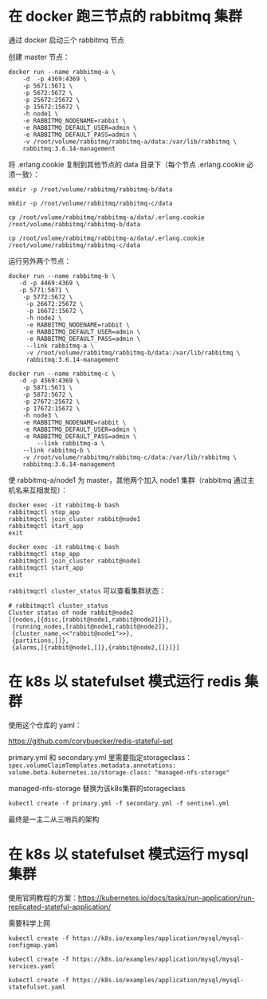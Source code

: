 # 在 docker 跑三节点的 rabbitmq 集群

通过 docker 启动三个 rabbitmq 节点

创建 master 节点：

```
docker run --name rabbitmq-a \
    -d  -p 4369:4369 \
    -p 5671:5671 \
    -p 5672:5672 \
    -p 25672:25672 \
    -p 15672:15672 \
    -h node1 \
    -e RABBITMQ_NODENAME=rabbit \
    -e RABBITMQ_DEFAULT_USER=admin \
    -e RABBITMQ_DEFAULT_PASS=admin \
    -v /root/volume/rabbitmq/rabbitmq-a/data:/var/lib/rabbitmq \
    rabbitmq:3.6.14-management
```

将 .erlang.cookie 复制到其他节点的 data 目录下（每个节点 .erlang.cookie 必须一致）：

```
mkdir -p /root/volume/rabbitmq/rabbitmq-b/data

mkdir -p /root/volume/rabbitmq/rabbitmq-c/data

cp /root/volume/rabbitmq/rabbitmq-a/data/.erlang.cookie /root/volume/rabbitmq/rabbitmq-b/data

cp /root/volume/rabbitmq/rabbitmq-a/data/.erlang.cookie /root/volume/rabbitmq/rabbitmq-c/data

```

运行另外两个节点：

```
docker run --name rabbitmq-b \
   -d -p 4469:4369 \
   -p 5771:5671 \
    -p 5772:5672 \
     -p 26672:25672 \
     -p 16672:15672 \
     -h node2 \
     -e RABBITMQ_NODENAME=rabbit \
     -e RABBITMQ_DEFAULT_USER=admin \
     -e RABBITMQ_DEFAULT_PASS=admin \
     --link rabbitmq-a \
     -v /root/volume/rabbitmq/rabbitmq-b/data:/var/lib/rabbitmq \
     rabbitmq:3.6.14-management
```

```
docker run --name rabbitmq-c \
   -d -p 4569:4369 \
    -p 5871:5671 \
    -p 5872:5672 \
    -p 27672:25672 \
    -p 17672:15672 \
    -h node3 \
    -e RABBITMQ_NODENAME=rabbit \
    -e RABBITMQ_DEFAULT_USER=admin \
    -e RABBITMQ_DEFAULT_PASS=admin \
        --link rabbitmq-a \
    --link rabbitmq-b \
    -v /root/volume/rabbitmq/rabbitmq-c/data:/var/lib/rabbitmq \
    rabbitmq:3.6.14-management
```

使 rabbitmq-a/node1 为 master，其他两个加入 node1 集群（rabbitmq 通过主机名来互相发现）：

```
docker exec -it rabbitmq-b bash
rabbitmqctl stop_app
rabbitmqctl join_cluster rabbit@node1
rabbitmqctl start_app
exit

docker exec -it rabbitmq-c bash
rabbitmqctl stop_app
rabbitmqctl join_cluster rabbit@node1
rabbitmqctl start_app
exit
```

`rabbitmqctl cluster_status` 可以查看集群状态：

```
# rabbitmqctl cluster_status
Cluster status of node rabbit@node2
[{nodes,[{disc,[rabbit@node1,rabbit@node2]}]},
 {running_nodes,[rabbit@node1,rabbit@node2]},
 {cluster_name,<<"rabbit@node1">>},
 {partitions,[]},
 {alarms,[{rabbit@node1,[]},{rabbit@node2,[]}]}]
 ```

# 在 k8s 以 statefulset 模式运行 redis 集群

使用这个仓库的 yaml：

https://github.com/corybuecker/redis-stateful-set

primary.yml 和 secondary.yml 里需要指定storageclass： `spec.volumeClaimTemplates.metadata.annotations: volume.beta.kubernetes.io/storage-class: "managed-nfs-storage"`

managed-nfs-storage 替换为该k8s集群的storageclass


```
kubectl create -f primary.yml -f secondary.yml -f sentinel.yml
```

最终是一主二从三哨兵的架构

# 在 k8s 以 statefulset 模式运行 mysql 集群

使用官网教程的方案：https://kubernetes.io/docs/tasks/run-application/run-replicated-stateful-application/

需要科学上网

```
kubectl create -f https://k8s.io/examples/application/mysql/mysql-configmap.yaml

kubectl create -f https://k8s.io/examples/application/mysql/mysql-services.yaml

kubectl create -f https://k8s.io/examples/application/mysql/mysql-statefulset.yaml
```
